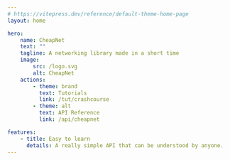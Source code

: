 ```yaml
---
# https://vitepress.dev/reference/default-theme-home-page
layout: home

hero:
    name: CheapNet
    text: ""
    tagline: A networking library made in a short time
    image:
        src: /logo.svg
        alt: CheapNet
    actions:
        - theme: brand
          text: Tutorials
          link: /tut/crashcourse
        - theme: alt
          text: API Reference
          link: /api/cheapnet

features:
    - title: Easy to learn
      details: A really simple API that can be understood by anyone.
---
```

